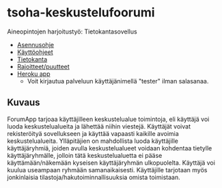 # tsoha-keskustelufoorumi

Aineopintojen harjoitustyö: Tietokantasovellus 

* [Asennusohje](https://github.com/jokinen77/tsoha-keskustelufoorumi/blob/master/documentation/Asennusohje.md)
* [Käyttöohjeet](https://github.com/jokinen77/tsoha-keskustelufoorumi/blob/master/documentation/kaytto_ohjeet.md)
* [Tietokanta](https://github.com/jokinen77/tsoha-keskustelufoorumi/blob/master/documentation/Tietokanta.md)
* [Rajoitteet/puutteet](https://github.com/jokinen77/tsoha-keskustelufoorumi/blob/master/documentation/rajoitteet_puutteet.md)
* [Heroku app](https://gentle-hamlet-78002.herokuapp.com/)
  * Voit kirjautua palveluun käyttäjänimellä "tester" ilman salasanaa.

## Kuvaus

ForumApp tarjoaa käyttäjilleen keskustelualue toimintoja, eli käyttäjä voi luoda keskustelualueita ja lähettää niihin viestejä. Käyttäjät voivat rekisteröityä sovellukseen ja käyttää vapaasti kaikille avoimia keskustelualueita. Ylläpitäjien on mahdollista luoda käyttäjille käyttäjäryhmiä, joiden avulla keskustelualueet voidaan kohdentaa tietylle käyttäjäryhmälle, jolloin tätä keskustelualuetta ei pääse käyttämään/näkemään kyseisen käyttäjäryhmän ulkopuolelta. Käyttäjä voi kuulua useampaan ryhmään samanaikaisesti. Käyttäjille tarjotaan myös jonkinlaisia tilastoja/hakutoiminnallisuuksia omista toimistaan.
